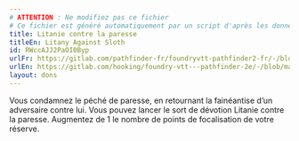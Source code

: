 ```yaml
---
# ATTENTION : Ne modifiez pas ce fichier
# Ce fichier est généré automatiquement par un script d'après les données du module Foundry VTT officiel et de sa traduction
title: Litanie contre la paresse
titleEn: Litany Against Sloth
id: RWccAJJ2PaOI0Byp
urlFr: https://gitlab.com/pathfinder-fr/foundryvtt-pathfinder2-fr/-/blob/master/data/feats/RWccAJJ2PaOI0Byp.htm
urlEn: https://gitlab.com/hooking/foundry-vtt---pathfinder-2e/-/blob/master/packs/data/feats.db/litany-against-sloth.json
layout: dons
---
```

Vous condamnez le péché de paresse, en retournant la fainéantise d’un adversaire contre lui. Vous pouvez lancer le sort de dévotion Litanie contre la paresse. Augmentez de 1 le nombre de points de focalisation de votre réserve.
